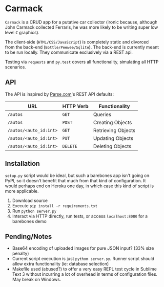 Carmack
=======

`Carmack` is a CRUD app for a putative car collector (ironic because, although John Carmack collected Ferraris, he was more likely to be writing super low level `C` graphics).

The client-side (`HTML/CSS/JavaScript`) is completely static and divorced from the back-end (`Bottle/Peewee/Sqlite`). The back-end is currently meant to be run locally. They communicate exclusively via a REST api.

Testing via `requests` and `py.test` covers all functionality, simulating all HTTP scenarios.

## API

The API is inspired by [Parse.com](https://parse.com/docs/rest/guide)'s REST API defaults:

| URL | HTTP Verb | Functionality |
| --- | --------- | --------------|
| `/autos` | `GET` | Queries
| `/autos` | `POST` | Creating Objects
| `/autos/<auto_id:int>` | `GET` | Retrieving Objects
| `/autos/<auto_id:int>` | `PUT` | Updating Objects
| `/autos/<auto_id:int>` | `DELETE` | Deleting Objects

## Installation

`setup.py` script would be ideal, but such a barebones app isn't going on PyPI, so it doesn't benefit that much from that kind of configuration. It would perhaps end on Heroku one day, in which case this kind of script is more applicable.

1. Download source
2. Execute `pip install -r requirements.txt`
3. Run `python server.py`
4. Interact via HTTP directly, run tests, or access `localhost:8080` for a barebones demo

## Pending/Notes

- Base64 encoding of uploaded images for pure JSON input? (33% size penalty)
- Current script execution is just `python server.py`. Runner script should allow extra functionality (ie: database selection)
- Makefile used (abused?) to offer a very easy REPL test cycle in Sublime Text 3 without incurring a lot of overhead in terms of configuration files. May break on Windows.

